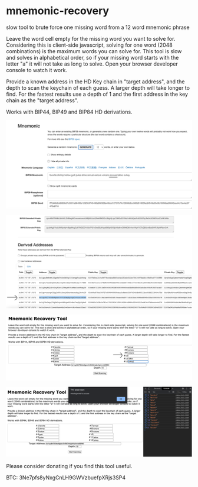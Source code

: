 # mnemonic-recovery
 slow tool to brute force one missing word from a 12 word mnemonic phrase

Leave the word cell empty for the missing word you want to solve for. Considering this is client-side javascript, solving for one word (2048 combinations) is the maximum words you can solve for. This tool is slow and solves in alphabetical order, so if your missing word starts with the letter "a" it will not take as long to solve. Open your browser developer console to watch it work.

Provide a known address in the HD Key chain in "target address", and the depth to scan the keychain of each guess. A larger depth will take longer to find. For the fastest results use a depth of 1 and the first address in the key chain as the "target address".

Works with BIP44, BIP49 and BIP84 HD derivations.

![example mnemonic](1.png?raw=true)

![example target address](2.png?raw=true)

![fill out form](3.png?raw=true)

![success](4.png?raw=true)


Please consider donating if you find this tool useful.

BTC: 3Ne7pfs8yNxgCnLH9GWVzbuefpXRjs3SP4